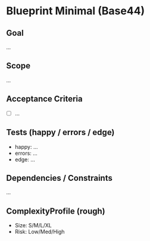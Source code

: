 # Blueprint Minimal (Base44)
## Goal
...
## Scope
...
## Acceptance Criteria
- [ ] ...
## Tests (happy / errors / edge)
- happy: ...
- errors: ...
- edge: ...
## Dependencies / Constraints
...
## ComplexityProfile (rough)
- Size: S/M/L/XL
- Risk: Low/Med/High
